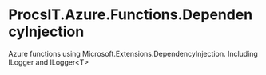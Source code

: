 # ProcsIT.Azure.Functions.DependencyInjection
Azure functions using Microsoft.Extensions.DependencyInjection. Including ILogger and ILogger&lt;T>
